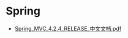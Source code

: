 # <span id = "spring">Spring</span>
* [Spring_MVC_4.2.4_RELEASE_中文文档.pdf](doc/Spring_MVC_4.2.4_RELEASE_中文文档.pdf)